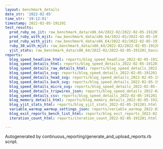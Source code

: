 ```yaml
---
layout: benchmark_details
date_str: '2022-02-05'
time_str: '19:12:01'
timestamp: 2022-02-05-191201
test_results:
  prod_ruby_no_jit: raw_benchmark_data/x86_64/2022-02/2022-02-05-191201_basic_benchmark_prod_ruby_no_jit.json
  prod_ruby_with_mjit: raw_benchmark_data/x86_64/2022-02/2022-02-05-191201_basic_benchmark_prod_ruby_with_mjit.json
  prod_ruby_with_yjit: raw_benchmark_data/x86_64/2022-02/2022-02-05-191201_basic_benchmark_prod_ruby_with_yjit.json
  ruby_30_with_mjit: raw_benchmark_data/x86_64/2022-02/2022-02-05-191201_basic_benchmark_ruby_30_with_mjit.json
  yjit_stats: raw_benchmark_data/x86_64/2022-02/2022-02-05-191201_basic_benchmark_yjit_stats.json
reports:
  blog_speed_headline_html: reports/blog_speed_headline_2022-02-05-191201.html
  blog_speed_details_html: reports/blog_speed_details_2022-02-05-191201.html
  blog_speed_details_raw_details_html: reports/blog_speed_details_2022-02-05-191201.raw_details.html
  blog_speed_details_svg: reports/blog_speed_details_2022-02-05-191201.svg
  blog_speed_details_head_svg: reports/blog_speed_details_2022-02-05-191201.head.svg
  blog_speed_details_back_svg: reports/blog_speed_details_2022-02-05-191201.back.svg
  blog_speed_details_micro_svg: reports/blog_speed_details_2022-02-05-191201.micro.svg
  blog_speed_details_tripwires_json: reports/blog_speed_details_2022-02-05-191201.tripwires.json
  blog_speed_details_csv: reports/blog_speed_details_2022-02-05-191201.csv
  blog_memory_details_html: reports/blog_memory_details_2022-02-05-191201.html
  blog_yjit_stats_html: reports/blog_yjit_stats_2022-02-05-191201.html
  variable_warmup_warmup_settings_json: reports/variable_warmup_2022-02-05-191201.warmup_settings.json
  blog_exit_reports_bench_list_html: reports/blog_exit_reports_2022-02-05-191201.bench_list.html
  iteration_count_html: reports/iteration_count_2022-02-05-191201.html

---
```

Autogenerated by continuous_reporting/generate_and_upload_reports.rb script.
